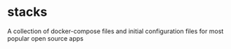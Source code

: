 # stacks
A collection of docker-compose files and initial configuration files for most popular open source apps
